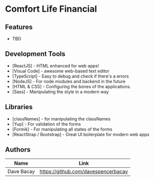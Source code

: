 # Comfort Life Financial

## Features

- TBD

## Development Tools

- [ReactJS] - HTML enhanced for web apps!
- [Visual Code] - awesome web-based text editor
- [TypeScript] - Easy to debug and check if there's a errors
- [NodeJS] - For node modules and backend in the future
- [HTML & CSS] - Configuring the bones of the applications.
- [Sass] - Manipulating the style in a modern way

## Libraries

- [classNames] - for manipulating the classNames
- [Yup] - For validation of the forms
- [Formik] - For manipulating all states of the forms
- [ReactStrap / Bootstrap] - Great UI boilerplate for modern web apps

## Authors

| Name       | Link                                |
| ---------- | ----------------------------------- |
| Dave Bacay | https://github.com/davespencerbacay |
